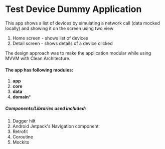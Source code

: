 # Test Device Dummy Application

This app shows a list of devices by simulating a network call (data mocked locally) and showing it on the screen using two view
1. Home screen - shows list of devices
2. Detail screen - shows details of a device clicked


The design approach was to make the application modular while using MVVM with Clean Architecture.


#### The app has following modules:
1. **app**
2. **core**
3. **data**
4. **domain***


##### Components/Libraries used included:
1. Dagger hilt
2. Android Jetpack's Navigation component
3. Retrofit
4. Coroutine
5. Mockito
